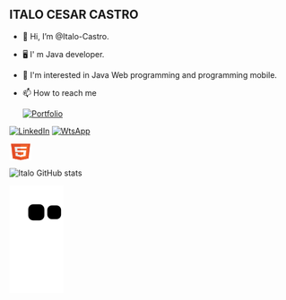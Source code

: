 ## ITALO CESAR CASTRO

-  👋 Hi, I’m @Italo-Castro.
-  🖥  I' m Java developer.
-  👀 I'm interested in Java Web programming and  programming mobile.
-  📫 How to reach me 

    [![Portfolio](https://img.shields.io/website-up-down-green-red/http/monip.org.svg)](https://peppy-creponne-dd78f7.netlify.app)
  
[![LinkedIn](https://img.shields.io/badge/LinkedIn-0077B5?style=for-the-badge&logo=linkedin&logoColor=white)](https://www.linkedin.com/in/italo-castro-/)
[![WtsApp](https://img.shields.io/badge/WhatsApp-25D366?style=for-the-badge&logo=whatsapp&logoColor=white)](https://api.whatsapp.com/send?phone=+55%2037%209808-9731&text=HelloItalo)

<img align="center" alt="HTML" height="30" width="40" src="https://raw.githubusercontent.com/devicons/devicon/master/icons/html5/html5-original.svg" style="max-width: 100%;">

![Italo GitHub stats](https://github-readme-stats.vercel.app/api?username=Italo-Castro&show_icons=true&theme=radical)

![Snake animation](https://github.com/Italo-Castro/Italo-Castro/blob/output/github-contribution-grid-snake.svg)
